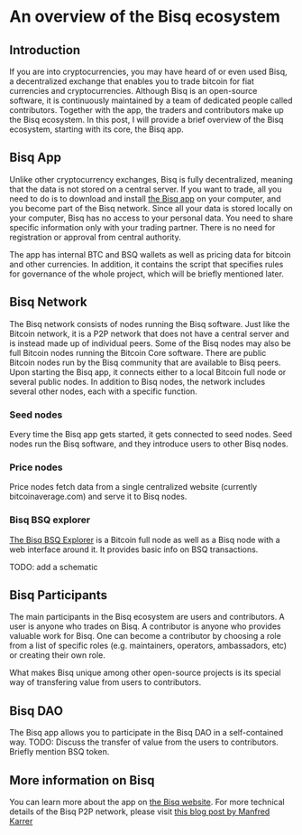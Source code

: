 # An overview of the Bisq ecosystem

## Introduction
If you are into cryptocurrencies, you may have heard of or even used Bisq, a decentralized exchange that enables you to trade bitcoin for fiat currencies and cryptocurrencies. Although Bisq is an open-source software, it is continuously maintained by a team of dedicated people called contributors. Together with the app, the traders and contributors make up the Bisq ecosystem. In this post, I will provide a brief overview of the Bisq ecosystem, starting with its core, the Bisq app.

## Bisq App
Unlike other cryptocurrency exchanges, Bisq is fully decentralized, meaning that the data is not stored on a central server. If you want to trade, all you need to do is to download and install [the Bisq app](https://bisq.network/downloads/) on your computer, and you become part of the Bisq network. Since all your data is stored locally on your computer, Bisq has no access to your personal data. You need to share specific information only with your trading partner. There is no need for registration or approval from central authority.

The app has internal BTC and BSQ wallets as well as pricing data for bitcoin and other currencies. In addition, it contains the script that specifies rules for governance of the whole project, which will be briefly mentioned later. 

## Bisq Network
The Bisq network consists of nodes running the Bisq software. Just like the Bitcoin network, it is a P2P network that does not have a central server and is instead made up of individual peers. Some of the Bisq nodes may also be full Bitcoin nodes running the Bitcoin Core software. There are public Bitcoin nodes run by the Bisq community that are available to Bisq peers. Upon starting the Bisq app, it connects either to a local Bitcoin full node or several public nodes. In addition to Bisq nodes, the network includes several other nodes, each with a specific function.

### Seed nodes
Every time the Bisq app gets started, it gets connected to seed nodes. Seed nodes run the Bisq software, and they introduce users to other Bisq nodes. 

### Price nodes
Price nodes fetch data from a single centralized website (currently bitcoinaverage.com) and serve it to Bisq nodes.

### Bisq BSQ explorer
[The Bisq BSQ Explorer](https://explorer.bisq.network/index.html) is a Bitcoin full node as well as a Bisq node with a web interface around it. It provides basic info on BSQ transactions.

TODO: add a schematic

## Bisq Participants
The main participants in the Bisq ecosystem are users and contributors. A user is anyone who trades on Bisq. A contributor is anyone who provides valuable work for Bisq. One can become a contributor by choosing a role from a list of specific roles (e.g. maintainers, operators, ambassadors, etc) or creating their own role. 

What makes Bisq unique among other open-source projects is its special way of transfering value from users to contributors.

## Bisq DAO
The Bisq app allows you to participate in the Bisq DAO in a self-contained way.
TODO: Discuss the transfer of value from the users to contributors. Briefly mention BSQ token.

## More information on Bisq
You can learn more about the app on [the Bisq website](https://docs.bisq.network/getting-started.html).
For more technical details of the Bisq P2P network, please visit [this blog post by Manfred Karrer](https://bisq.network/blog/new-p2p-network/)
